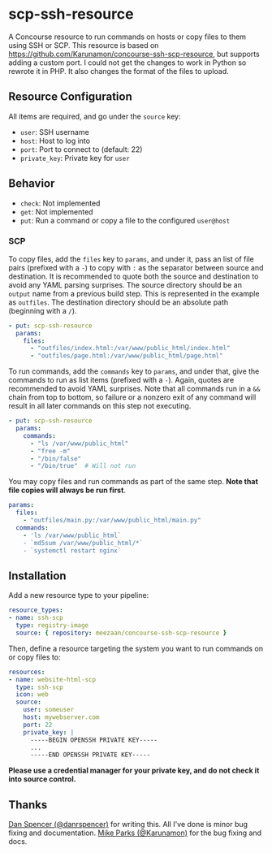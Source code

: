 # scp-ssh-resource
A Concourse resource to run commands on hosts or copy files to them using SSH or SCP. This resource is based on https://github.com/Karunamon/concourse-ssh-scp-resource, but supports adding a custom port. I could not get the changes to work in Python so rewrote it in PHP.
It also changes the format of the files to upload.

## Resource Configuration
All items are required, and go under the `source` key:

* `user`: SSH username
* `host`: Host to log into
* `port`: Port to connect to (default: 22)
* `private_key`:  Private key for `user`

## Behavior
* `check`: Not implemented
* `get`: Not implemented
* `put`: Run a command or copy a file to the configured `user@host`

### SCP

To copy files, add the `files` key to `params`, and under it, pass an list of file pairs (prefixed with a `-`) to copy with `:` as the separator between source and destination. It is recommended to quote both the source and destination to avoid any YAML parsing surprises. The source directory should be an `output` name from a previous build step. This is represented in the example as `outfiles`. The destination directory should be an absolute path (beginning with a `/`).

```yaml
- put: scp-ssh-resource
  params:
    files:
      - "outfiles/index.html:/var/www/public_html/index.html"
      - "outfiles/page.html:/var/www/public_html/page.html"
 ```

To run commands, add the `commands` key to `params`, and under that, give the commands to run as list items (prefixed with a `-`). Again, quotes are recommended to avoid YAML surprises. Note that all commands run in a `&&` chain from top to bottom, so failure or a nonzero exit of any command will result in all later commands on this step not executing.

```yaml
- put: scp-ssh-resource
  params:
    commands:
      - "ls /var/www/public_html"
      - "free -m"
      - "/bin/false"
      - "/bin/true"  # Will not run
```

You may copy files and run commands as part of the same step. **Note that file copies will always be run first**.

```yaml
params:
  files:
    - "outfiles/main.py:/var/www/public_html/main.py"
  commands:
    - 'ls /var/www/public_html`
    - `md5sum /var/www/public_html/*`
    - `systemctl restart nginx`
```

## Installation
Add a new resource type to your pipeline:
```yaml
resource_types:
- name: ssh-scp
  type: registry-image
  source: { repository: meezaan/concourse-ssh-scp-resource }
```

Then, define a resource targeting the system you want to run commands on or copy files to:
```yaml
resources:
- name: website-html-scp
  type: ssh-scp
  icon: web
  source:
    user: someuser
    host: mywebserver.com
    port: 22
    private_key: |
      -----BEGIN OPENSSH PRIVATE KEY-----
      ...
      -----END OPENSSH PRIVATE KEY-----
```

**Please use a credential manager for your private key, and do not check it into source control.**

## Thanks
[Dan Spencer (@danrspencer)](https://github.com/danrspencer) for writing this. All I've done is minor bug fixing and documentation.
[Mike Parks (@Karunamon)](https://github.com/Karunamon) for the bug fixing and docs.

